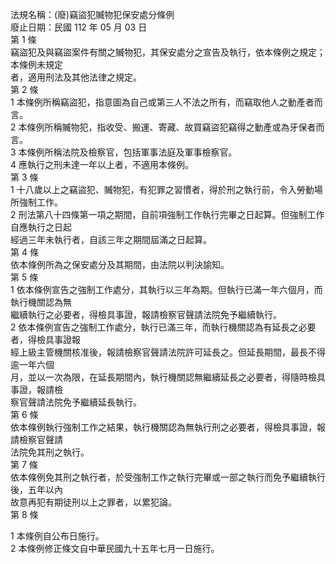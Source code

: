 法規名稱：(廢)竊盜犯贓物犯保安處分條例  
廢止日期：民國 112 年 05 月 03 日  
第 1 條  
竊盜犯及與竊盜案件有關之贓物犯，其保安處分之宣告及執行，依本條例之規定；本條例未規定  
者，適用刑法及其他法律之規定。  
第 2 條  
1 本條例所稱竊盜犯，指意圖為自己或第三人不法之所有，而竊取他人之動產者而言。  
2 本條例所稱贓物犯，指收受、搬運、寄藏、故買竊盜犯竊得之動產或為牙保者而言。  
3 本條例所稱法院及檢察官，包括軍事法庭及軍事檢察官。  
4 應執行之刑未達一年以上者，不適用本條例。  
第 3 條  
1 十八歲以上之竊盜犯、贓物犯，有犯罪之習慣者，得於刑之執行前，令入勞動場所強制工作。  
2 刑法第八十四條第一項之期間，自前項強制工作執行完畢之日起算。但強制工作自應執行之日起  
經過三年未執行者，自該三年之期間屆滿之日起算。  
第 4 條  
依本條例所為之保安處分及其期間，由法院以判決諭知。  
第 5 條  
1 依本條例宣告之強制工作處分，其執行以三年為期。但執行已滿一年六個月，而執行機關認為無  
繼續執行之必要者，得檢具事證，報請檢察官聲請法院免予繼續執行。  
2 依本條例宣告之強制工作處分，執行已滿三年，而執行機關認為有延長之必要者，得檢具事證報  
經上級主管機關核准後，報請檢察官聲請法院許可延長之。但延長期間，最長不得逾一年六個  
月，並以一次為限，在延長期間內，執行機關認無繼續延長之必要者，得隨時檢具事證，報請檢  
察官聲請法院免予繼續延長執行。  
第 6 條  
依本條例執行強制工作之結果，執行機關認為無執行刑之必要者，得檢具事證，報請檢察官聲請  
法院免其刑之執行。  
第 7 條  
依本條例免其刑之執行者，於受強制工作之執行完畢或一部之執行而免予繼續執行後，五年以內  
故意再犯有期徒刑以上之罪者，以累犯論。  
第 8 條  


1 本條例自公布日施行。  
2 本條例修正條文自中華民國九十五年七月一日施行。  


